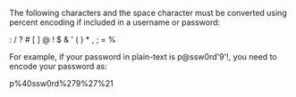 The following characters and the space character must be converted using percent encoding if included in a username or password:

: / ? # [ ] @ ! $ & ' ( ) * , ; = %

For example, if your password in plain-text is p@ssw0rd'9'!, you need to encode your password as:

p%40ssw0rd%279%27%21
